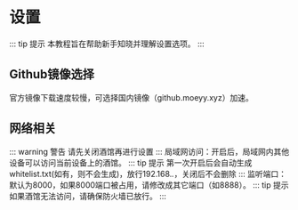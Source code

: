 # 设置
::: tip 提示
本教程旨在帮助新手知晓并理解设置选项。
:::

## Github镜像选择
官方镜像下载速度较慢，可选择国内镜像（github.moeyy.xyz）加速。

## 网络相关
::: warning 警告
请先关闭酒馆再进行设置
:::
局域网访问：开启后，局域网内其他设备可以访问当前设备上的酒馆。
::: tip 提示
第一次开启后会自动生成whitelist.txt(如有，则不会生成)，放行192.168.*.*，关闭后不会删除
:::
监听端口：默认为8000，如果8000端口被占用，请修改成其它端口（如8888）。
::: tip 提示
如果酒馆无法访问，请确保防火墙已放行。
:::